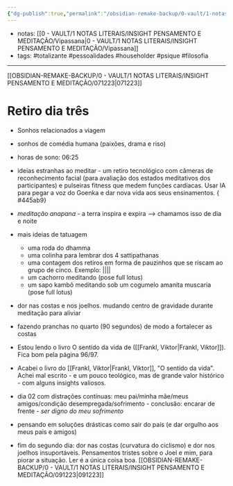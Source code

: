 ```yaml
---
{"dg-publish":true,"permalink":"/obsidian-remake-backup/0-vault/1-notas-literais/insight-pensamento-e-meditacao/081223/","tags":["totalizante","pessoalidades","householder","psique","filosofia"],"dgHomeLink":true,"dgShowLocalGraph":true,"dgShowFileTree":true,"dgEnableSearch":true,"noteIcon":""}
---
```


- notas: [[0 - VAULT/1 NOTAS LITERAIS/INSIGHT PENSAMENTO E MEDITAÇÃO/Vipassana\|0 - VAULT/1 NOTAS LITERAIS/INSIGHT PENSAMENTO E MEDITAÇÃO/Vipassana]]
- tags: #totalizante #pessoalidades #householder #psique #filosofia 

---

[[OBSIDIAN-REMAKE-BACKUP/0 - VAULT/1 NOTAS LITERAIS/INSIGHT PENSAMENTO E MEDITAÇÃO/071223\|071223]]

# Retiro dia três

- Sonhos relacionados a viagem
- sonhos de comédia humana (paixões, drama e riso)
- horas de sono: 06:25
- ideias estranhas ao meditar - um retiro tecnológico com câmeras de reconhecimento facial (para avaliação dos estados meditativos dos participantes) e pulseiras fitness que medem funções cardíacas. Usar IA para pegar a voz do Goenka e dar nova vida aos seus ensinamentos.
{ #445ab9}

- *meditação anapana* - a terra inspira e expira --> chamamos isso de dia e noite
- mais ideias de tatuagem
	- uma roda do dhamma
	- uma colinha para lembrar dos 4 sattipathanas
	- uma contagem dos retiros em forma de pauzinhos que se riscam ao grupo de cinco. Exemplo: ||||
	- um cachorro meditando (pose full lotus)
	- um sapo kambô meditando sob um cogumelo amanita muscaria (pose full lotus) 
- dor nas costas e nos joelhos. mudando centro de gravidade durante meditação para aliviar
- fazendo pranchas no quarto (90 segundos) de modo a fortalecer as costas
- Estou lendo o livro O sentido da vida de ([[Frankl, Viktor\|Frankl, Viktor]]). Fica bom pela página 96/97.
- Acabei o livro do [[Frankl, Viktor\|Frankl, Viktor]], "O sentido da vida". Achei mal escrito - e um pouco teológico, mas de grande valor histórico - com alguns insights valiosos.
- dia 02 com distrações contínuas: meu pai/minha mãe/meus amigos/condição desempregada/sofrimento - conclusão: encarar de frente - *ser digno do meu sofrimento*
- pensando em soluções drásticas como sair do país (e dar orgulho aos meus pais e amigos)
- fim do segundo dia: dor nas costas (curvatura do ciclismo) e dor nos joelhos insuportáveis. Pensamentos tristes sobre o Joel e mim, para piorar a situação. Ler é a única coisa boa.
[[OBSIDIAN-REMAKE-BACKUP/0 - VAULT/1 NOTAS LITERAIS/INSIGHT PENSAMENTO E MEDITAÇÃO/091223\|091223]]
